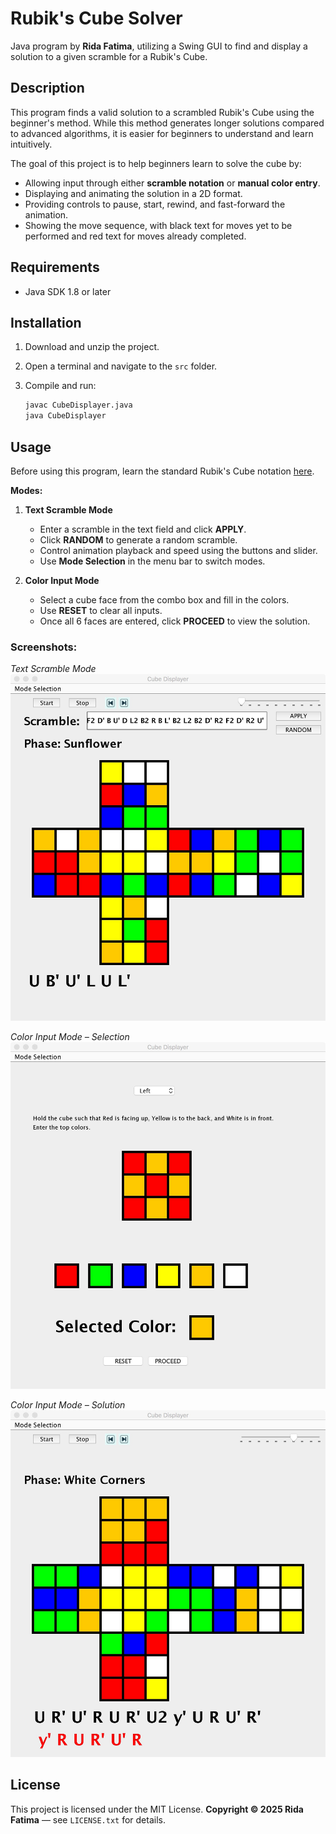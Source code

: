 # Rubik's Cube Solver

Java program by **Rida Fatima**, utilizing a Swing GUI to find and display a solution to a given scramble for a Rubik's Cube.

## Description

This program finds a valid solution to a scrambled Rubik's Cube using the beginner's method. While this method generates longer solutions compared to advanced algorithms, it is easier for beginners to understand and learn intuitively.

The goal of this project is to help beginners learn to solve the cube by:

* Allowing input through either **scramble notation** or **manual color entry**.
* Displaying and animating the solution in a 2D format.
* Providing controls to pause, start, rewind, and fast-forward the animation.
* Showing the move sequence, with black text for moves yet to be performed and red text for moves already completed.

## Requirements

* Java SDK 1.8 or later

## Installation

1. Download and unzip the project.
2. Open a terminal and navigate to the `src` folder.
3. Compile and run:

   ```bash
   javac CubeDisplayer.java
   java CubeDisplayer
   ```

## Usage

Before using this program, learn the standard Rubik's Cube notation [here](https://ruwix.com/the-rubiks-cube/notation/).

**Modes:**

1. **Text Scramble Mode**

   * Enter a scramble in the text field and click **APPLY**.
   * Click **RANDOM** to generate a random scramble.
   * Control animation playback and speed using the buttons and slider.
   * Use **Mode Selection** in the menu bar to switch modes.

2. **Color Input Mode**

   * Select a cube face from the combo box and fill in the colors.
   * Use **RESET** to clear all inputs.
   * Once all 6 faces are entered, click **PROCEED** to view the solution.

### Screenshots:

*Text Scramble Mode*
![Text Scramble Mode](/images/Text.jpeg)

*Color Input Mode – Selection*
![Color Input Mode](/images/ColorInput.jpeg)

*Color Input Mode – Solution*
![Color Input Solution](/images/ColorSolution.jpeg)

## License

This project is licensed under the MIT License.
**Copyright © 2025 Rida Fatima** — see `LICENSE.txt` for details.
